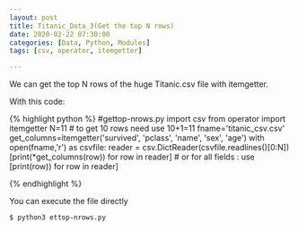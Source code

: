 ```yaml
---
layout: post
title: Titanic_Data_3(Get the top N rows)
date: 2020-02-22 07:30:00
categories: [Data, Python, Modules]
tags: [csv, operator, itemgetter]

---
```



We can get the top N  rows of the huge Titanic.csv file with itemgetter.

With this  code:

{% highlight python %}
#gettop-nrows.py
import csv
from operator import itemgetter
N=11 # to get 10 rows need use 10+1=11
fname='titanic_csv.csv'
get_columns=itemgetter('survived', 'pclass', 'name', 'sex', 'age')
with open(fname,'r') as csvfile:
    reader = csv.DictReader(csvfile.readlines()[0:N])
    [print(*get_columns(row)) for row in reader]
     # or for all fields : use [print(row)) for row in reader]
     
{% endhighlight %}
    
You can execute the file directly 
```
$ python3 ettop-nrows.py

```

<script src="https://gist.github.com/Milko-R/30a87e6e900e6a4949db358442f03d19.js"></script>
